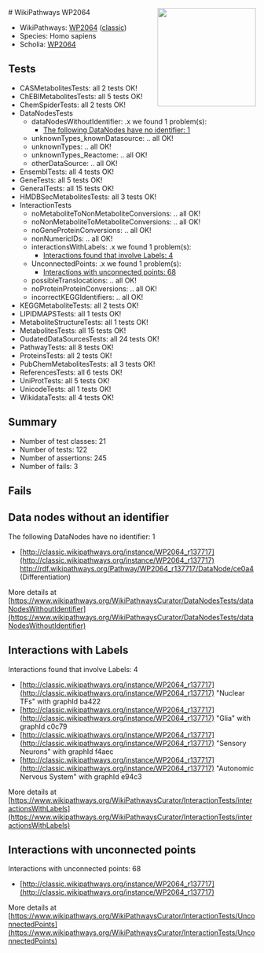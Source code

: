 <img style="float: right; width: 200px" src="https://upload.wikimedia.org/wikipedia/commons/thumb/8/83/Wplogo_with_text_500.png/640px-Wplogo_with_text_500.png" />
# WikiPathways WP2064

* WikiPathways: [WP2064](https://wikipathways.org/pathways/WP2064) ([classic](https://classic.wikipathways.org/instance/WP2064))
* Species: Homo sapiens
* Scholia: [WP2064](https://scholia.toolforge.org/wikipathways/WP2064)
## Tests
* CASMetabolitesTests: all 2 tests OK!
* ChEBIMetabolitesTests: all 5 tests OK!
* ChemSpiderTests: all 2 tests OK!
* DataNodesTests
    * dataNodesWithoutIdentifier: .x we found 1 problem(s):
        * [The following DataNodes have no identifier: 1](#d2d32fa0)
    * unknownTypes_knownDatasource: .. all OK!
    * unknownTypes: .. all OK!
    * unknownTypes_Reactome: .. all OK!
    * otherDataSource: .. all OK!
* EnsemblTests: all 4 tests OK!
* GeneTests: all 5 tests OK!
* GeneralTests: all 15 tests OK!
* HMDBSecMetabolitesTests: all 3 tests OK!
* InteractionTests
    * noMetaboliteToNonMetaboliteConversions: .. all OK!
    * noNonMetaboliteToMetaboliteConversions: .. all OK!
    * noGeneProteinConversions: .. all OK!
    * nonNumericIDs: .. all OK!
    * interactionsWithLabels: .x we found 1 problem(s):
        * [Interactions found that involve Labels: 4](#630d267b)
    * UnconnectedPoints: .x we found 1 problem(s):
        * [Interactions with unconnected points: 68](#7f1d411a)
    * possibleTranslocations: .. all OK!
    * noProteinProteinConversions: .. all OK!
    * incorrectKEGGIdentifiers: .. all OK!
* KEGGMetaboliteTests: all 2 tests OK!
* LIPIDMAPSTests: all 1 tests OK!
* MetaboliteStructureTests: all 1 tests OK!
* MetabolitesTests: all 15 tests OK!
* OudatedDataSourcesTests: all 24 tests OK!
* PathwayTests: all 8 tests OK!
* ProteinsTests: all 2 tests OK!
* PubChemMetabolitesTests: all 3 tests OK!
* ReferencesTests: all 6 tests OK!
* UniProtTests: all 5 tests OK!
* UnicodeTests: all 1 tests OK!
* WikidataTests: all 4 tests OK!


## Summary

* Number of test classes: 21
* Number of tests: 122
* Number of assertions: 245
* Number of fails: 3

## Fails

<a name="d2d32fa0" />

## Data nodes without an identifier

The following DataNodes have no identifier: 1

* [http://classic.wikipathways.org/instance/WP2064_r137717](http://classic.wikipathways.org/instance/WP2064_r137717) http://rdf.wikipathways.org/Pathway/WP2064_r137717/DataNode/ce0a4 (Differentiation)


More details at [https://www.wikipathways.org/WikiPathwaysCurator/DataNodesTests/dataNodesWithoutIdentifier](https://www.wikipathways.org/WikiPathwaysCurator/DataNodesTests/dataNodesWithoutIdentifier)

<a name="630d267b" />

## Interactions with Labels

Interactions found that involve Labels: 4

* [http://classic.wikipathways.org/instance/WP2064_r137717](http://classic.wikipathways.org/instance/WP2064_r137717) "Nuclear TFs" with graphId ba422
* [http://classic.wikipathways.org/instance/WP2064_r137717](http://classic.wikipathways.org/instance/WP2064_r137717) "Glia" with graphId c0c79
* [http://classic.wikipathways.org/instance/WP2064_r137717](http://classic.wikipathways.org/instance/WP2064_r137717) "Sensory
Neurons" with graphId f4aec
* [http://classic.wikipathways.org/instance/WP2064_r137717](http://classic.wikipathways.org/instance/WP2064_r137717) "Autonomic
Nervous
System" with graphId e94c3


More details at [https://www.wikipathways.org/WikiPathwaysCurator/InteractionTests/interactionsWithLabels](https://www.wikipathways.org/WikiPathwaysCurator/InteractionTests/interactionsWithLabels)

<a name="7f1d411a" />

## Interactions with unconnected points

Interactions with unconnected points: 68

* [http://classic.wikipathways.org/instance/WP2064_r137717](http://classic.wikipathways.org/instance/WP2064_r137717)


More details at [https://www.wikipathways.org/WikiPathwaysCurator/InteractionTests/UnconnectedPoints](https://www.wikipathways.org/WikiPathwaysCurator/InteractionTests/UnconnectedPoints)


